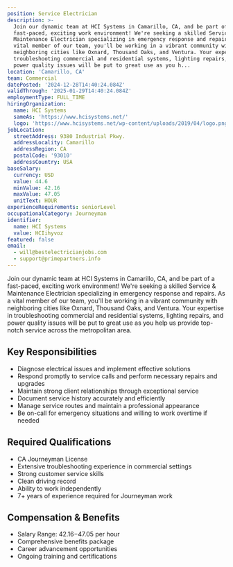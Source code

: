 ```yaml
---
position: Service Electrician
description: >-
  Join our dynamic team at HCI Systems in Camarillo, CA, and be part of a
  fast-paced, exciting work environment! We're seeking a skilled Service &
  Maintenance Electrician specializing in emergency response and repairs. As a
  vital member of our team, you'll be working in a vibrant community with
  neighboring cities like Oxnard, Thousand Oaks, and Ventura. Your expertise in
  troubleshooting commercial and residential systems, lighting repairs, and
  power quality issues will be put to great use as you h...
location: 'Camarillo, CA'
team: Commercial
datePosted: '2024-12-28T14:40:24.084Z'
validThrough: '2025-01-29T14:40:24.084Z'
employmentType: FULL_TIME
hiringOrganization:
  name: HCI Systems
  sameAs: 'https://www.hcisystems.net/'
  logo: 'https://www.hcisystems.net/wp-content/uploads/2019/04/logo.png'
jobLocation:
  streetAddress: 9380 Industrial Pkwy.
  addressLocality: Camarillo
  addressRegion: CA
  postalCode: '93010'
  addressCountry: USA
baseSalary:
  currency: USD
  value: 44.6
  minValue: 42.16
  maxValue: 47.05
  unitText: HOUR
experienceRequirements: seniorLevel
occupationalCategory: Journeyman
identifier:
  name: HCI Systems
  value: HCIihyvoz
featured: false
email:
  - will@bestelectricianjobs.com
  - support@primepartners.info
---
```




Join our dynamic team at HCI Systems in Camarillo, CA, and be part of a fast-paced, exciting work environment! We're seeking a skilled Service & Maintenance Electrician specializing in emergency response and repairs. As a vital member of our team, you'll be working in a vibrant community with neighboring cities like Oxnard, Thousand Oaks, and Ventura. Your expertise in troubleshooting commercial and residential systems, lighting repairs, and power quality issues will be put to great use as you help us provide top-notch service across the metropolitan area.

## Key Responsibilities
- Diagnose electrical issues and implement effective solutions
- Respond promptly to service calls and perform necessary repairs and upgrades
- Maintain strong client relationships through exceptional service
- Document service history accurately and efficiently
- Manage service routes and maintain a professional appearance
- Be on-call for emergency situations and willing to work overtime if needed

## Required Qualifications
- CA Journeyman License
- Extensive troubleshooting experience in commercial settings
- Strong customer service skills
- Clean driving record
- Ability to work independently
- 7+ years of experience required for Journeyman work

## Compensation & Benefits
- Salary Range: $42.16-$47.05 per hour
- Comprehensive benefits package
- Career advancement opportunities
- Ongoing training and certifications
